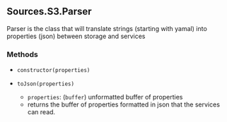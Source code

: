 ## Sources.S3.Parser
Parser is the class that will translate strings (starting with yamal) into properties (json) between storage and services

### Methods
* `constructor(properties)`

* `toJson(properties)`
  * `properties`: (`buffer`) unformatted buffer of properties
  * returns the buffer of properties formatted in json that the services can read.
